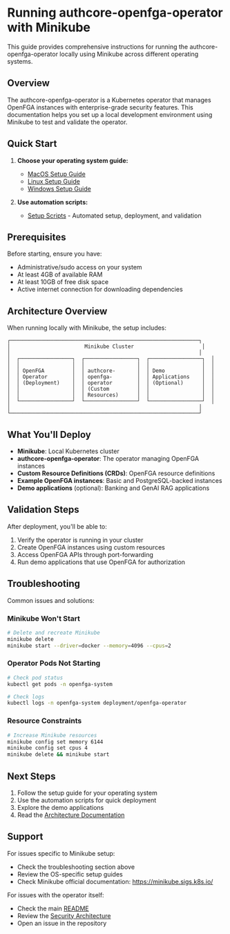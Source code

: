 # Running authcore-openfga-operator with Minikube

This guide provides comprehensive instructions for running the authcore-openfga-operator locally using Minikube across different operating systems.

## Overview

The authcore-openfga-operator is a Kubernetes operator that manages OpenFGA instances with enterprise-grade security features. This documentation helps you set up a local development environment using Minikube to test and validate the operator.

## Quick Start

1. **Choose your operating system guide:**
   - [MacOS Setup Guide](./setup-macos.md)
   - [Linux Setup Guide](./setup-linux.md)
   - [Windows Setup Guide](./setup-windows.md)

2. **Use automation scripts:**
   - [Setup Scripts](../../scripts/minikube/) - Automated setup, deployment, and validation

## Prerequisites

Before starting, ensure you have:
- Administrative/sudo access on your system
- At least 4GB of available RAM
- At least 10GB of free disk space
- Active internet connection for downloading dependencies

## Architecture Overview

When running locally with Minikube, the setup includes:

```
┌─────────────────────────────────────────────────────────────┐
│                        Minikube Cluster                      │
│                                                             │
│  ┌─────────────────┐  ┌─────────────────┐  ┌─────────────────┐  │
│  │                 │  │                 │  │                 │  │
│  │ OpenFGA         │  │ authcore-       │  │ Demo            │  │
│  │ Operator        │  │ openfga-        │  │ Applications    │  │
│  │ (Deployment)    │  │ operator        │  │ (Optional)      │  │
│  │                 │  │ (Custom         │  │                 │  │
│  │                 │  │ Resources)      │  │                 │  │
│  └─────────────────┘  └─────────────────┘  └─────────────────┘  │
│                                                             │
└─────────────────────────────────────────────────────────────┘
```

## What You'll Deploy

- **Minikube**: Local Kubernetes cluster
- **authcore-openfga-operator**: The operator managing OpenFGA instances
- **Custom Resource Definitions (CRDs)**: OpenFGA resource definitions
- **Example OpenFGA instances**: Basic and PostgreSQL-backed instances
- **Demo applications** (optional): Banking and GenAI RAG applications

## Validation Steps

After deployment, you'll be able to:
1. Verify the operator is running in your cluster
2. Create OpenFGA instances using custom resources
3. Access OpenFGA APIs through port-forwarding
4. Run demo applications that use OpenFGA for authorization

## Troubleshooting

Common issues and solutions:

### Minikube Won't Start
```bash
# Delete and recreate Minikube
minikube delete
minikube start --driver=docker --memory=4096 --cpus=2
```

### Operator Pods Not Starting
```bash
# Check pod status
kubectl get pods -n openfga-system

# Check logs
kubectl logs -n openfga-system deployment/openfga-operator
```

### Resource Constraints
```bash
# Increase Minikube resources
minikube config set memory 6144
minikube config set cpus 4
minikube delete && minikube start
```

## Next Steps

1. Follow the setup guide for your operating system
2. Use the automation scripts for quick deployment
3. Explore the demo applications
4. Read the [Architecture Documentation](../design/ARCHITECTURE.md)

## Support

For issues specific to Minikube setup:
- Check the troubleshooting section above
- Review the OS-specific setup guides
- Check Minikube official documentation: https://minikube.sigs.k8s.io/

For issues with the operator itself:
- Check the main [README](../../README.md)
- Review the [Security Architecture](../security/SECURITY_ARCHITECTURE.md)
- Open an issue in the repository